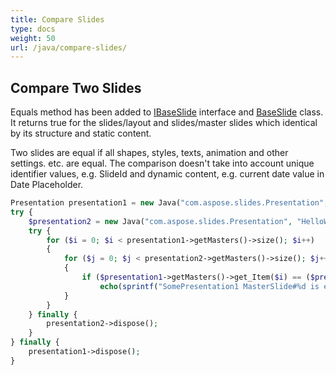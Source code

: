 ```yaml
---
title: Compare Slides
type: docs
weight: 50
url: /java/compare-slides/
---
```


## **Compare Two Slides**
Equals method has been added to [IBaseSlide](https://apireference.aspose.com/slides/java/com.aspose.slides/IBaseSlide) interface and [BaseSlide](https://apireference.aspose.com/slides/java/com.aspose.slides/BaseSlide) class. It returns true for the slides/layout and slides/master slides which identical by its structure and static content. 

Two slides are equal if all shapes, styles, texts, animation and other settings. etc. are equal. The comparison doesn't take into account unique identifier values, e.g. SlideId and dynamic content, e.g. current date value in Date Placeholder.

```php
Presentation presentation1 = new Java("com.aspose.slides.Presentation", "AccessSlides.pptx");
try {
    $presentation2 = new Java("com.aspose.slides.Presentation", "HelloWorld.pptx");
    try {
        for ($i = 0; $i < presentation1->getMasters()->size(); $i++)
        {
            for ($j = 0; $j < presentation2->getMasters()->size(); $j++)
            {
                if ($presentation1->getMasters()->get_Item($i) == ($presentation2->getMasters()->get_Item($j)))
                    echo(sprintf("SomePresentation1 MasterSlide#%d is equal to SomePresentation2 MasterSlide#%d", $i, $j));
            }
        }
    } finally {
        presentation2->dispose();
    }
} finally {
    presentation1->dispose();
}
```

